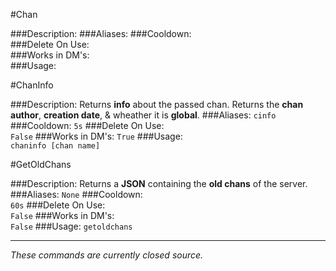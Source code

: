 #Chan
>
###Description:
###Aliases:
###Cooldown:  
###Delete On Use:  
###Works in DM's:  
###Usage:  

#ChanInfo
>
###Description:
Returns **info** about the passed chan. Returns the **chan author**, **creation date**, & wheather it is **global**.
###Aliases:
`cinfo`
###Cooldown: 
`5s` 
###Delete On Use:  
`False`
###Works in DM's: 
`True`
###Usage:  
`chaninfo [chan name]`

#GetOldChans
>
###Description:
Returns a **JSON** containing the **old chans** of the server.
###Aliases:
`None`
###Cooldown:  
`60s`
###Delete On Use:  
`False`
###Works in DM's:  
`False`
###Usage:
`getoldchans`  

---
*These commands are currently closed source.*

